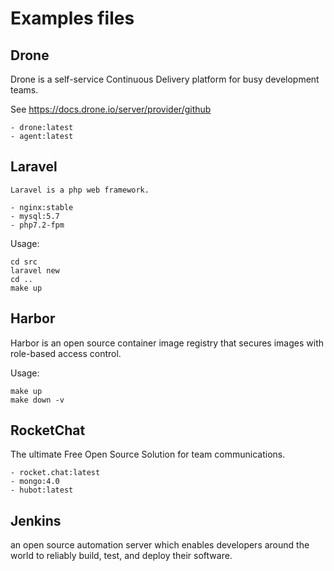 # Examples files

## Drone
Drone is a self-service Continuous Delivery platform for busy development teams.

See https://docs.drone.io/server/provider/github

```
- drone:latest
- agent:latest
```

## Laravel
`Laravel is a php web framework.`
```
- nginx:stable
- mysql:5.7
- php7.2-fpm
```

Usage:
```
cd src
laravel new
cd ..
make up
```

## Harbor
Harbor is an open source container image registry that secures images with role-based access control.

Usage:
```
make up
make down -v
```


## RocketChat
The ultimate Free Open Source Solution for team communications.

```
- rocket.chat:latest
- mongo:4.0
- hubot:latest
```

## Jenkins
an open source automation server which enables developers around the world to reliably build, test, and deploy their software.
